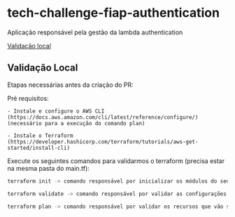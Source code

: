 # tech-challenge-fiap-authentication

Aplicação responsável pela gestão da lambda authentication

[Validação local](#validação-local)

## Validação Local

Etapas necessárias antes da criação do PR:

Pré requisitos:

    - Instale e configure o AWS CLI (https://docs.aws.amazon.com/cli/latest/reference/configure/)(necessário para a execução do comando plan)

    - Instale o Terraform (https://developer.hashicorp.com/terraform/tutorials/aws-get-started/install-cli)

Execute os seguintes comandos para validarmos o terraform (precisa estar na mesma pasta do main.tf):

```bash
terraform init -> comando responsável por inicializar os módulos do seu terraform

terraform validate -> comando responsável por validar as configurações do seu terraform

terraform plan -> comando responsável por validar os recursos que vão ser provisionados 
```